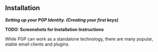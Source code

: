 ## Installation

***Setting up your PGP Identity. (Creating your first keys)***

__TODO: Screenshots for Installation Instructions__

While PGP can work as a standalone technology, there are many popular, stable email clients and plugins.